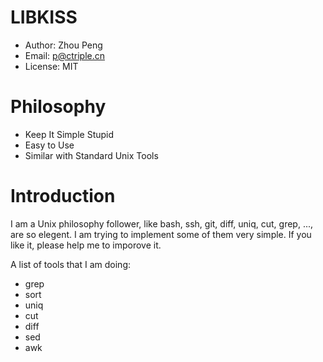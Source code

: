 # LIBKISS

- Author: Zhou Peng
- Email: p@ctriple.cn
- License: MIT

# Philosophy

- Keep It Simple Stupid
- Easy to Use
- Similar with Standard Unix Tools

# Introduction

I am a Unix philosophy follower, like bash, ssh, git, diff, uniq, cut,
grep, ..., are so elegent. I am trying to implement some of them very
simple. If you like it, please help me to imporove it.

A list of tools that I am doing:

+ grep
+ sort
+ uniq
+ cut
+ diff
+ sed
+ awk
